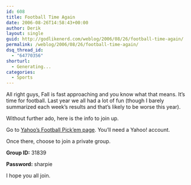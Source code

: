 ```yaml
---
id: 608
title: Football Time Again
date: 2006-08-26T14:58:43+00:00
author: Derik
layout: single
guid: http://godlikenerd.com/weblog/2006/08/26/football-time-again/
permalink: /weblog/2006/08/26/football-time-again/
dsq_thread_id:
  - "64770356"
shorturl:
  - Generating...
categories:
  - Sports
---
```

All right guys, Fall is fast approaching and you know what that means. It&#8217;s time for football. Last year we all had a lot of fun (though I barely summarized each week&#8217;s results and that&#8217;s likely to be worse this year).

Without further ado, here is the info to join up.

Go to [Yahoo&#8217;s Football Pick&#8217;em page](http://football.fantasysports.yahoo.com/pickem/). You&#8217;ll need a Yahoo! account.

Once there, choose to join a private group.

**Group ID:** 31839
  
**Password:** sharpie

I hope you all join.